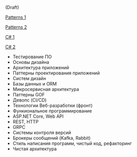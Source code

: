 (Draft)

[Patterns 1](Patterns/PatternsAdvanced.md)

[Patterns 2](Patterns/PatternsAdvanced.md)

[C# 1](Csharp/CsharpFundamentals.md)

[C# 2](Csharp/CharpAdvanced.md)



- Тестирование ПО
- Основы дизайна
- Архитектура приложений
- Паттерны проектирования приложений
- Систем дизайн
- Базы данных и ORM
- Микросервисная архитектура
- Паттерны GOF
- Девопс (CI/CD)
- Технологии Веб-разработки (фронт)
- Функиональное программирование
- ASP.NET Core, Web API
- REST, HTTP
- GRPC
- Системы контроля версий 
- Брокеры сообщений (Kafka, Rabbit)
- Стиль написания программ, чистый код, рефакторинг
- Чистая архитектура


